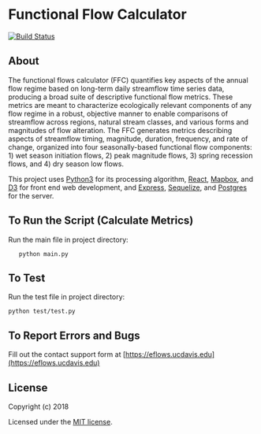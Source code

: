 # Functional Flow Calculator

[![Build Status](https://travis-ci.org/leogoesger/func-flow.svg?branch=master)](https://travis-ci.org/leogoesger/func-flow)

## About

The functional flows calculator \(FFC\) quantifies key aspects of the annual flow regime based on long-term daily streamflow time series data, producing a broad suite of descriptive functional flow metrics. These metrics are meant to characterize ecologically relevant components of any flow regime in a robust, objective manner to enable comparisons of streamflow across regions, natural stream classes, and various forms and magnitudes of flow alteration. The FFC generates metrics describing aspects of streamflow timing, magnitude, duration, frequency, and rate of change, organized into four seasonally-based functional flow components: 1\) wet season initiation flows, 2\) peak magnitude flows, 3\) spring recession flows, and 4\) dry season low flows.

This project uses [Python3](https://www.python.org/) for its processing algorithm, [React](https://reactjs.org/), [Mapbox](https://www.mapbox.com/), and [D3](https://d3js.org/) for front end web development, and [Express](https://expressjs.com/), [Sequelize](http://docs.sequelizejs.com/), and [Postgres](https://www.postgresql.org/) for the server.

## To Run the Script \(Calculate Metrics\)

Run the main file in project directory:

```
   python main.py
```

## To Test

Run the test file in project directory:

```
python test/test.py
```

## To Report Errors and Bugs

Fill out the contact support form at [https://eflows.ucdavis.edu](https://eflows.ucdavis.edu)

## License

Copyright \(c\) 2018

Licensed under the [MIT license](LICENSE).

